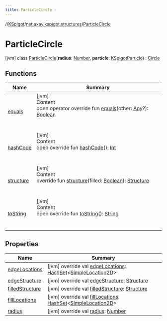 ```yaml
---
title: ParticleCircle -
---
```

//[KSpigot](../../index.md)/[net.axay.kspigot.structures](../index.md)/[ParticleCircle](index.md)



# ParticleCircle  
 [jvm] class [ParticleCircle](index.md)(**radius**: [Number](https://kotlinlang.org/api/latest/jvm/stdlib/kotlin/-number/index.html), **particle**: [KSpigotParticle](../../net.axay.kspigot.particles/-k-spigot-particle/index.md)) : [Circle](../-circle/index.md)   


## Functions  
  
|  Name|  Summary| 
|---|---|
| [equals](../../net.axay.kspigot.utils/-registerable-command/index.md#kotlin/Any/equals/#kotlin.Any?/PointingToDeclaration/)| [jvm]  <br>Content  <br>open operator override fun [equals](../../net.axay.kspigot.utils/-registerable-command/index.md#kotlin/Any/equals/#kotlin.Any?/PointingToDeclaration/)(other: [Any](https://kotlinlang.org/api/latest/jvm/stdlib/kotlin/-any/index.html)?): [Boolean](https://kotlinlang.org/api/latest/jvm/stdlib/kotlin/-boolean/index.html)  <br><br><br>
| [hashCode](../../net.axay.kspigot.utils/-registerable-command/index.md#kotlin/Any/hashCode/#/PointingToDeclaration/)| [jvm]  <br>Content  <br>open override fun [hashCode](../../net.axay.kspigot.utils/-registerable-command/index.md#kotlin/Any/hashCode/#/PointingToDeclaration/)(): [Int](https://kotlinlang.org/api/latest/jvm/stdlib/kotlin/-int/index.html)  <br><br><br>
| [structure](../-circle/structure.md)| [jvm]  <br>Content  <br>override fun [structure](../-circle/structure.md)(filled: [Boolean](https://kotlinlang.org/api/latest/jvm/stdlib/kotlin/-boolean/index.html)): [Structure](../-structure/index.md)  <br><br><br>
| [toString](../../net.axay.kspigot.utils/-registerable-command/index.md#kotlin/Any/toString/#/PointingToDeclaration/)| [jvm]  <br>Content  <br>open override fun [toString](../../net.axay.kspigot.utils/-registerable-command/index.md#kotlin/Any/toString/#/PointingToDeclaration/)(): [String](https://kotlinlang.org/api/latest/jvm/stdlib/kotlin/-string/index.html)  <br><br><br>


## Properties  
  
|  Name|  Summary| 
|---|---|
| [edgeLocations](index.md#net.axay.kspigot.structures/ParticleCircle/edgeLocations/#/PointingToDeclaration/)|  [jvm] override val [edgeLocations](index.md#net.axay.kspigot.structures/ParticleCircle/edgeLocations/#/PointingToDeclaration/): [HashSet](https://docs.oracle.com/javase/8/docs/api/java/util/HashSet.html)<[SimpleLocation2D](../../net.axay.kspigot.extensions.geometry/-simple-location2-d/index.md)>   <br>
| [edgeStructure](index.md#net.axay.kspigot.structures/ParticleCircle/edgeStructure/#/PointingToDeclaration/)|  [jvm] override val [edgeStructure](index.md#net.axay.kspigot.structures/ParticleCircle/edgeStructure/#/PointingToDeclaration/): [Structure](../-structure/index.md)   <br>
| [filledStructure](index.md#net.axay.kspigot.structures/ParticleCircle/filledStructure/#/PointingToDeclaration/)|  [jvm] override val [filledStructure](index.md#net.axay.kspigot.structures/ParticleCircle/filledStructure/#/PointingToDeclaration/): [Structure](../-structure/index.md)   <br>
| [fillLocations](index.md#net.axay.kspigot.structures/ParticleCircle/fillLocations/#/PointingToDeclaration/)|  [jvm] override val [fillLocations](index.md#net.axay.kspigot.structures/ParticleCircle/fillLocations/#/PointingToDeclaration/): [HashSet](https://docs.oracle.com/javase/8/docs/api/java/util/HashSet.html)<[SimpleLocation2D](../../net.axay.kspigot.extensions.geometry/-simple-location2-d/index.md)>   <br>
| [radius](index.md#net.axay.kspigot.structures/ParticleCircle/radius/#/PointingToDeclaration/)|  [jvm] override val [radius](index.md#net.axay.kspigot.structures/ParticleCircle/radius/#/PointingToDeclaration/): [Number](https://kotlinlang.org/api/latest/jvm/stdlib/kotlin/-number/index.html)   <br>

